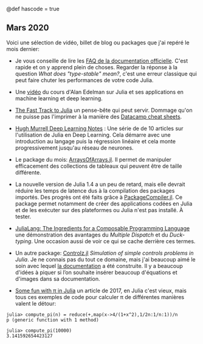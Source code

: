 @def hascode = true
## Mars 2020

Voici une sélection de vidéo, billet de blog ou packages que j'ai repéré 
le mois dernier:

- Je vous conseille de lire les [FAQ de la documentation officielle](https://docs.julialang.org/en/v1/manual/faq/). C'est rapide et on y apprend plein de choses. Regarder la réponse à la question *What does "type-stable" mean?*, c'est une erreur classique qui peut faire chuter les performances de votre code Julia.

- Une [vidéo](https://t.co/A4lgyR3JKI) du cours d'Alan Edelman sur Julia et ses applications en machine learning et deep learning.

- [The Fast Track to Julia](https://juliadocs.github.io/Julia-Cheat-Sheet/) un pense-bête qui peut servir. Dommage qu'on ne puisse pas l'imprimer à la manière des [Datacamp cheat sheets](https://www.datacamp.com/community/data-science-cheatsheets).

- [Hugh Murrell Deep Learning Notes](https://nextjournal.com/DeepLearningNotes/) : Une série de de 10 articles sur l'utilisation de Julia en Deep Learning. Cela démarre avec une introduction au langage puis la régression linéaire et cela monte progressivement jusqu'au réseau de neurones.


- Le package du mois: [ArraysOfArrays.jl](https://github.com/oschulz/ArraysOfArrays.jl).  Il permet de manipuler efficacement des collections de tableaux qui peuvent être de taille différente.

- La nouvelle version de Julia 1.4 a un peu de retard, mais elle devrait réduire les temps de latence dus à la compilation des packages importés. Des progrès ont été faits grâce à [PackageCompiler.jl](https://github.com/JuliaLang/PackageCompiler.jl). Ce package permet notamment de créer des applications codées en Julia et de les exécuter sur des plateformes ou Julia n'est pas installé.  À tester.

- [JuliaLang: The Ingredients for a Composable Programming Language](https://white.ucc.asn.au/2020/02/09/whycompositionaljulia.html) une démonstration des avantages du *Multiple Dispatch* et du *Duck-typing*. Une occasion aussi de voir ce qui se cache derrière ces termes.

- Un autre package: [Controlz.jl](https://github.com/SimonEnsemble/Controlz.jl) *Simulation of simple controls problems in Julia*.  Je ne connais pas du tout ce domaine, mais j'ai beaucoup aimé le soin avec lequel [la documentation](https://simonensemble.github.io/Controlz.jl/dev/) a été construite.  Il y a beaucoup d'idées à piquer si l’on souhaite insérer beaucoup d'équations et d'images dans sa documentation.

- [Some fun with π in Julia](https://julialang.org/blog/2017/03/piday/) un article de 2017, en Julia c'est vieux, mais tous ces exemples de code pour calculer π de différentes manières valent le détour:

```julia-repl
julia> compute_pi(n) = reduce(+,map(x->4/(1+x^2),1/2n:1/n:1))/n
p (generic function with 1 method)

julia> compute_pi(10000)
3.141592654423127
```
